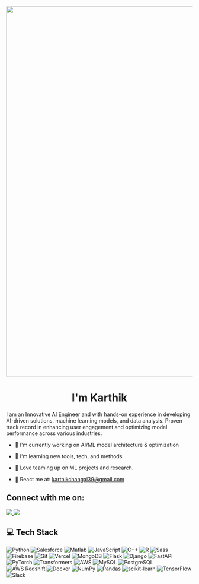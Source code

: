 <div align="center">
<img src="https://user-images.githubusercontent.com/94922914/233506434-36031a8f-41f2-4c8d-9252-3624edfb0953.gif" align="center" width="1000" />
</div>

<h1 align="center">I'm Karthik</h1>

I am an Innovative AI Engineer and with hands-on experience in developing AI-driven solutions, machine learning models, and data analysis. Proven track record in enhancing user engagement and optimizing model performance across various industries.

- 🔭 I'm currently working on AI/ML model architecture & optimization

- 🌱 I'm learning new tools, tech, and methods.

- 🤝 Love teaming up on ML projects and research.

- 📨 React me at: <a href="mailto:karthikchangal39@gmail.com" target="_blank">karthikchangal39@gmail.com</a> 

## Connect with me on:
<a href="https://www.linkedin.com/in/ckarthikr/" target="_blank">
<img src="https://img.shields.io/badge/LinkedIn-%230077B5.svg?style=for-the-badge&logo=LinkedIn&logoColor=white"/>
</a>
<a href="mailto:karthikchangal39@gmail.com">
<img src="https://img.shields.io/badge/Mail-%23D14836.svg?style=for-the-badge&logo=Gmail&logoColor=white"/>
</a>

## 💻 Tech Stack

![Python](https://img.shields.io/badge/python-%2314354C.svg?style=for-the-badge&logo=python&logoColor=white)
![Salesforce](https://img.shields.io/badge/Salesforce-%2300A1E0.svg?style=for-the-badge&logo=salesforce&logoColor=white)
![Matlab](https://img.shields.io/badge/MATLAB-%23FF0000.svg?style=for-the-badge&logo=matlab&logoColor=white)
![JavaScript](https://img.shields.io/badge/javascript-%23323330.svg?style=for-the-badge&logo=javascript&logoColor=%23F7DF1E)
![C++](https://img.shields.io/badge/c++-%2300599C.svg?style=for-the-badge&logo=c%2B%2B&logoColor=white)
![R](https://img.shields.io/badge/R-%23276DC3.svg?style=for-the-badge&logo=r&logoColor=white)
![Sass](https://img.shields.io/badge/sass-%23CC6699.svg?style=for-the-badge&logo=sass&logoColor=white)
![Firebase](https://img.shields.io/badge/Firebase-%23FFCA28.svg?style=for-the-badge&logo=Firebase&logoColor=black)
![Git](https://img.shields.io/badge/Git-%23F05032.svg?style=for-the-badge&logo=Git&logoColor=white)
![Vercel](https://img.shields.io/badge/vercel-%23000000.svg?style=for-the-badge&logo=vercel&logoColor=white)
![MongoDB](https://img.shields.io/badge/MongoDB-%234ea94b.svg?style=for-the-badge&logo=mongodb&logoColor=white)
![Flask](https://img.shields.io/badge/flask-%23000.svg?style=for-the-badge&logo=flask&logoColor=white)
![Django](https://img.shields.io/badge/django-%23092E20.svg?style=for-the-badge&logo=django&logoColor=white)
![FastAPI](https://img.shields.io/badge/fastapi-%2300C7B7.svg?style=for-the-badge&logo=fastapi&logoColor=white)
![PyTorch](https://img.shields.io/badge/pytorch-%23EE4C2C.svg?style=for-the-badge&logo=pytorch&logoColor=white)
![Transformers](https://img.shields.io/badge/Transformers-%23F7931E.svg?style=for-the-badge&logo=transformers&logoColor=white)
![AWS](https://img.shields.io/badge/AWS-%23FF9900.svg?style=for-the-badge&logo=amazon-aws&logoColor=white)
![MySQL](https://img.shields.io/badge/mysql-%234479A1.svg?style=for-the-badge&logo=mysql&logoColor=white)
![PostgreSQL](https://img.shields.io/badge/postgresql-%23336791.svg?style=for-the-badge&logo=postgresql&logoColor=white)
![AWS Redshift](https://img.shields.io/badge/AWS%20Redshift-%23F7931E.svg?style=for-the-badge&logo=amazon-redshift&logoColor=white)
![Docker](https://img.shields.io/badge/docker-%232496ED.svg?style=for-the-badge&logo=docker&logoColor=white)
![NumPy](https://img.shields.io/badge/numpy-%23013243.svg?style=for-the-badge&logo=numpy&logoColor=white)
![Pandas](https://img.shields.io/badge/pandas-%23150458.svg?style=for-the-badge&logo=pandas&logoColor=white)
![scikit-learn](https://img.shields.io/badge/scikit--learn-%23F7931E.svg?style=for-the-badge&logo=scikit-learn&logoColor=white)
![TensorFlow](https://img.shields.io/badge/TensorFlow-%23FF6F00.svg?style=for-the-badge&logo=TensorFlow&logoColor=white)
![Slack](https://img.shields.io/badge/Slack-%234A154B.svg?style=for-the-badge&logo=Slack&logoColor=white)
